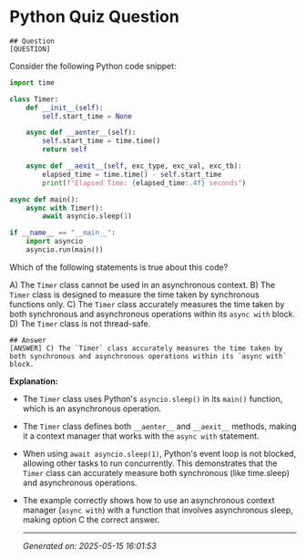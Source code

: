 # Python Quiz Question
    
    ## Question
    [QUESTION]
Consider the following Python code snippet:

```python
import time

class Timer:
    def __init__(self):
        self.start_time = None

    async def __aenter__(self):
        self.start_time = time.time()
        return self

    async def __aexit__(self, exc_type, exc_val, exc_tb):
        elapsed_time = time.time() - self.start_time
        print(f"Elapsed Time: {elapsed_time:.4f} seconds")

async def main():
    async with Timer():
        await asyncio.sleep(1)

if __name__ == "__main__":
    import asyncio
    asyncio.run(main())
```

Which of the following statements is true about this code?

A) The `Timer` class cannot be used in an asynchronous context.
B) The `Timer` class is designed to measure the time taken by synchronous functions only.
C) The `Timer` class accurately measures the time taken by both synchronous and asynchronous operations within its `async with` block.
D) The `Timer` class is not thread-safe.
    
    ## Answer
    [ANSWER] C) The `Timer` class accurately measures the time taken by both synchronous and asynchronous operations within its `async with` block.

**Explanation:**
- The `Timer` class uses Python's `asyncio.sleep()` in its `main()` function, which is an asynchronous operation. 
- The `Timer` class defines both `__aenter__` and `__aexit__` methods, making it a context manager that works with the `async with` statement.
- When using `await asyncio.sleep(1)`, Python's event loop is not blocked, allowing other tasks to run concurrently. This demonstrates that the `Timer` class can accurately measure both synchronous (like time.sleep) and asynchronous operations.
- The example correctly shows how to use an asynchronous context manager (`async with`) with a function that involves asynchronous sleep, making option C the correct answer.
    
    ---
    *Generated on: 2025-05-15 16:01:53*
    